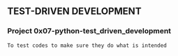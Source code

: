 ## TEST-DRIVEN DEVELOPMENT

### Project 0x07-python-test_driven_development

	To test codes to make sure they do what is intended
